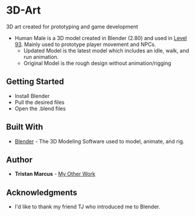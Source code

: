 # 3D-Art
3D art created for prototyping and game development

* Human Male is a 3D model created in Blender (2.80) and used in [Level 93](https://github.com/Tristan-Marcus/Level-93). Mainly used to prototype player movement and NPCs.
  * Updated Model is the latest model which includes an idle, walk, and run animation.
  * Original Model is the rough design without animation/rigging


## Getting Started
* Install Blender
* Pull the desired files
* Open the .blend files

## Built With

* [Blender](https://docs.blender.org/manual/en/latest/) - The 3D Modeling Software used to model, animate, and rig.

## Author

* **Tristan Marcus** - [My Other Work](https://github.com/Tristan-Marcus)


## Acknowledgments

* I'd like to thank my friend TJ who introduced me to Blender.
